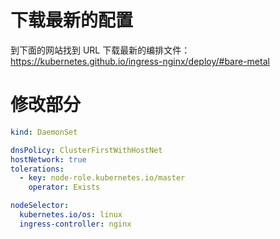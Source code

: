 # 下载最新的配置

到下面的网站找到 URL 下载最新的编排文件：
https://kubernetes.github.io/ingress-nginx/deploy/#bare-metal

# 修改部分

```yaml
kind: DaemonSet

dnsPolicy: ClusterFirstWithHostNet
hostNetwork: true
tolerations:
  - key: node-role.kubernetes.io/master
    operator: Exists

nodeSelector:
  kubernetes.io/os: linux
  ingress-controller: nginx
```
